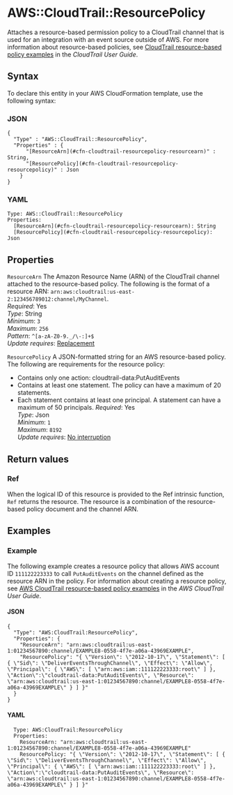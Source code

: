 # AWS::CloudTrail::ResourcePolicy<a name="aws-resource-cloudtrail-resourcepolicy"></a>

Attaches a resource\-based permission policy to a CloudTrail channel that is used for an integration with an event source outside of AWS\. For more information about resource\-based policies, see [CloudTrail resource\-based policy examples](https://docs.aws.amazon.com/awscloudtrail/latest/userguide/security_iam_resource-based-policy-examples.html) in the _CloudTrail User Guide_\.

## Syntax<a name="aws-resource-cloudtrail-resourcepolicy-syntax"></a>

To declare this entity in your AWS CloudFormation template, use the following syntax:

### JSON<a name="aws-resource-cloudtrail-resourcepolicy-syntax.json"></a>

```
{
  "Type" : "AWS::CloudTrail::ResourcePolicy",
  "Properties" : {
      "[ResourceArn](#cfn-cloudtrail-resourcepolicy-resourcearn)" : String,
      "[ResourcePolicy](#cfn-cloudtrail-resourcepolicy-resourcepolicy)" : Json
    }
}
```

### YAML<a name="aws-resource-cloudtrail-resourcepolicy-syntax.yaml"></a>

```
Type: AWS::CloudTrail::ResourcePolicy
Properties:
  [ResourceArn](#cfn-cloudtrail-resourcepolicy-resourcearn): String
  [ResourcePolicy](#cfn-cloudtrail-resourcepolicy-resourcepolicy): Json
```

## Properties<a name="aws-resource-cloudtrail-resourcepolicy-properties"></a>

`ResourceArn` <a name="cfn-cloudtrail-resourcepolicy-resourcearn"></a>
The Amazon Resource Name \(ARN\) of the CloudTrail channel attached to the resource\-based policy\. The following is the format of a resource ARN: `arn:aws:cloudtrail:us-east-2:123456789012:channel/MyChannel`\.  
_Required_: Yes  
_Type_: String  
_Minimum_: `3`  
_Maximum_: `256`  
_Pattern_: `^[a-zA-Z0-9._/\-:]+$`  
_Update requires_: [Replacement](https://docs.aws.amazon.com/AWSCloudFormation/latest/UserGuide/using-cfn-updating-stacks-update-behaviors.html#update-replacement)

`ResourcePolicy` <a name="cfn-cloudtrail-resourcepolicy-resourcepolicy"></a>
A JSON\-formatted string for an AWS resource\-based policy\.  
The following are requirements for the resource policy:

- Contains only one action: cloudtrail\-data:PutAuditEvents
- Contains at least one statement\. The policy can have a maximum of 20 statements\.
- Each statement contains at least one principal\. A statement can have a maximum of 50 principals\.
  _Required_: Yes  
  _Type_: Json  
  _Minimum_: `1`  
  _Maximum_: `8192`  
  _Update requires_: [No interruption](https://docs.aws.amazon.com/AWSCloudFormation/latest/UserGuide/using-cfn-updating-stacks-update-behaviors.html#update-no-interrupt)

## Return values<a name="aws-resource-cloudtrail-resourcepolicy-return-values"></a>

### Ref<a name="aws-resource-cloudtrail-resourcepolicy-return-values-ref"></a>

When the logical ID of this resource is provided to the Ref intrinsic function, `Ref` returns the resource\. The resource is a combination of the resource\-based policy document and the channel ARN\.

## Examples<a name="aws-resource-cloudtrail-resourcepolicy--examples"></a>

### Example<a name="aws-resource-cloudtrail-resourcepolicy--examples--Example"></a>

The following example creates a resource policy that allows AWS account ID `111122223333` to call `PutAuditEvents` on the channel defined as the resource ARN in the policy\. For information about creating a resource policy, see [AWS CloudTrail resource\-based policy examples](https://docs.aws.amazon.com/awscloudtrail/latest/userguide/security_iam_resource-based-policy-examples.html) in the _AWS CloudTrail User Guide_\.

#### JSON<a name="aws-resource-cloudtrail-resourcepolicy--examples--Example--json"></a>

```
{
  "Type": "AWS:CloudTrail:ResourcePolicy",
  "Properties": {
    "ResourceArn": "arn:aws:cloudtrail:us-east-1:01234567890:channel/EXAMPLE8-0558-4f7e-a06a-43969EXAMPLE",
    "ResourcePolicy": "{ \"Version\": \"2012-10-17\", \"Statement\": [ { \"Sid\": \"DeliverEventsThroughChannel\", \"Effect\": \"Allow\", \"Principal\": { \"AWS\": [ \"arn:aws:iam::111122223333:root\" ] }, \"Action\":\"cloudtrail-data:PutAuditEvents\", \"Resource\": \"arn:aws:cloudtrail:us-east-1:01234567890:channel/EXAMPLE8-0558-4f7e-a06a-43969EXAMPLE\" } ] }"
  }
}
```

#### YAML<a name="aws-resource-cloudtrail-resourcepolicy--examples--Example--yaml"></a>

```
  Type: AWS:CloudTrail:ResourcePolicy
  Properties:
    ResourceArn: "arn:aws:cloudtrail:us-east-1:01234567890:channel/EXAMPLE8-0558-4f7e-a06a-43969EXAMPLE"
    ResourcePolicy: "{ \"Version\": \"2012-10-17\", \"Statement\": [ { \"Sid\": \"DeliverEventsThroughChannel\", \"Effect\": \"Allow\", \"Principal\": { \"AWS\": [ \"arn:aws:iam::111122223333:root\" ] }, \"Action\":\"cloudtrail-data:PutAuditEvents\", \"Resource\": \"arn:aws:cloudtrail:us-east-1:01234567890:channel/EXAMPLE8-0558-4f7e-a06a-43969EXAMPLE\" } ] }"
```
